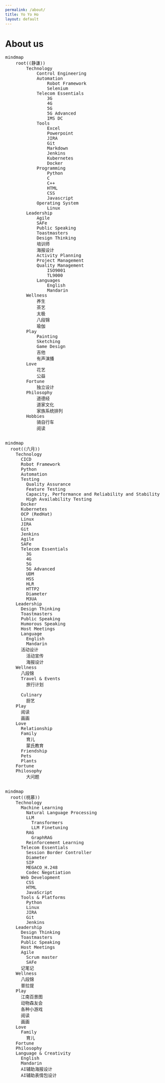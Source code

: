 ```yaml
---
permalink: /about/
title: Yo Yo Ho
layout: default
---
```

# About us
<pre class="mermaid">
mindmap
    root((静谦))
        Technology
            Control Engineering
            Automation
                Robot Framework
                Selenium
            Telecom Essentials
                3G
                4G
                5G
                5G Advanced
                IMS DC
            Tools
                Excel
                Powerpoint
                JIRA
                Git
                Markdown
                Jenkins
                Kubernetes
                Docker
            Programming
                Python
                C
                C++
                HTML
                CSS
                Javascript
            Operating System
                Linux
        Leadership
            Agile
            SAFe
            Public Speaking
            Toastmasters
            Design Thinking
            培训师
            海报设计
            Activity Planning
            Project Management
            Quality Management
                ISO9001
                TL9000
            Languages
                English
                Mandarin
        Wellness
            养生
            茶艺
            太极
            八段锦
            瑜伽
        Play
            Painting
            Sketching
            Game Design
            吉他
            有声演播
        Love
            花艺
            公益
        Fortune
            独立设计
        Philosophy
            道德经
            道家文化
            家族系统排列
        Hobbies
            骑自行车
            阅读

</pre>

<pre class="mermaid">
mindmap
  root((六月))
    Technology
      CICD
      Robot Framework
      Python
      Automation
      Testing
        Quality Assurance
        Feature Testing
        Capacity, Performance and Reliability and Stability Testing
        High Availability Testing
      Docker
      Kubernetes
      OCP (RedHat)
      Linux
      JIRA
      Git
      Jenkins
      Agile
      SAFe
      Telecom Essentials
        3G
        4G
        5G
        5G Advanced
        UDM
        HSS
        HLR
        HTTP2
        Diameter
        M3UA
    Leadership
      Design Thinking
      Toastmasters
      Public Speaking
      Humorous Speaking
      Host Meetings
      Language
        English
        Mandarin
      活动设计
        活动宣传
        海报设计
    Wellness
      八段锦
      Travel & Events
        旅行计划

      Culinary
        厨艺
    Play
      阅读
      画画
    Love
      Relationship
      Family
        育儿
        蒙氏教育
      Friendship
      Pets
      Plants
    Fortune
    Philosophy
        大问题

</pre>


<pre class="mermaid">
mindmap
  root((桃慕))
    Technology
      Machine Learning
        Natural Language Processing
        LLM
          Transformers
          LLM Finetuning
        RAG
          GraphRAG
        Reinforcement Learning
      Telecom Essentials
        Session Border Controller
        Diameter
        SIP
        MEGACO_H.248
        Codec Negotiation
      Web Development
        CSS
        HTML
        JavaScript
      Tools & Platforms
        Python
        Linux
        JIRA
        Git
        Jenkins
    Leadership
      Design Thinking
      Toastmasters
      Public Speaking
      Host Meetings
      Agile
        Scrum master
        SAFe
      记笔记
    Wellness
      八段锦
      普拉提
    Play
      江南百景图
      动物森友会
      各种小游戏
      阅读
      画画
    Love
      Family
        育儿
    Fortune
    Philosophy
    Language & Creativity
      English
      Mandarin
      AI辅助海报设计
      AI辅助表情包设计
</pre>
